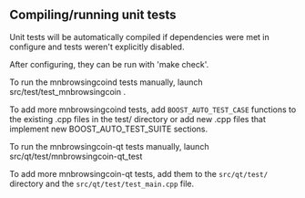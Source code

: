 Compiling/running unit tests
------------------------------------

Unit tests will be automatically compiled if dependencies were met in configure
and tests weren't explicitly disabled.

After configuring, they can be run with 'make check'.

To run the mnbrowsingcoind tests manually, launch src/test/test_mnbrowsingcoin .

To add more mnbrowsingcoind tests, add `BOOST_AUTO_TEST_CASE` functions to the existing
.cpp files in the test/ directory or add new .cpp files that
implement new BOOST_AUTO_TEST_SUITE sections.

To run the mnbrowsingcoin-qt tests manually, launch src/qt/test/mnbrowsingcoin-qt_test

To add more mnbrowsingcoin-qt tests, add them to the `src/qt/test/` directory and
the `src/qt/test/test_main.cpp` file.
